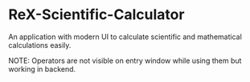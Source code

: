 # ReX-Scientific-Calculator
An application with modern UI to calculate scientific and mathematical calculations easily.

NOTE: Operators are not visible on entry window while using them but working in backend.
